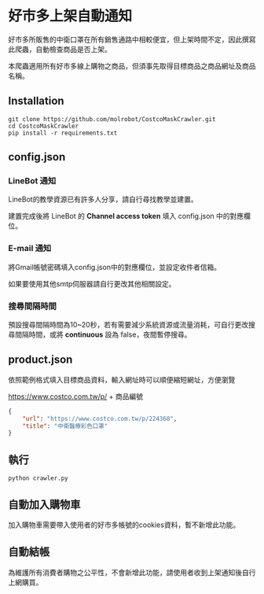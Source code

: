 # 好市多上架自動通知
好市多所販售的中衛口罩在所有銷售通路中相較便宜，但上架時間不定，因此撰寫此爬蟲，自動檢查商品是否上架。

本爬蟲適用所有好市多線上購物之商品，但須事先取得目標商品之商品網址及商品名稱。

## Installation
```
git clone https://github.com/molrobot/CostcoMaskCrawler.git
cd CostcoMaskCrawler
pip install -r requirements.txt
```
## config.json

### LineBot 通知
LineBot的教學資源已有許多人分享，請自行尋找教學並建置。

建置完成後將 LineBot 的 **Channel access token** 填入 config.json 中的對應欄位。

### E-mail 通知
將Gmail帳號密碼填入config.json中的對應欄位，並設定收件者信箱。

如果要使用其他smtp伺服器請自行更改其他相關設定。

### 搜尋間隔時間
預設搜尋間隔時間為10~20秒，若有需要減少系統資源或流量消耗，可自行更改搜尋間隔時間，或將 **continuous** 設為 false，夜間暫停搜尋。

## product.json
依照範例格式填入目標商品資料，輸入網址時可以順便縮短網址，方便瀏覽

https://www.costco.com.tw/p/ + 商品編號

```json
{
    "url": "https://www.costco.com.tw/p/224368",
    "title": "中衛醫療彩色口罩"
}
```

## 執行
```
python crawler.py
```

## 自動加入購物車
加入購物車需要帶入使用者的好市多帳號的cookies資料，暫不新增此功能。

## 自動結帳
為維護所有消費者購物之公平性，不會新增此功能，請使用者收到上架通知後自行上網購買。